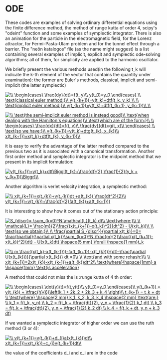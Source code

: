 # ODE
These codes are examples of solving ordinary differential equations using the finite difference method, the method of runge kutta of order 4, scipy's "odeint" function and some examples of symplectic integrator.
There is also an animation for the particle in the electromagnetic field, for the Lorenz attractor, for Fermi-Pasta-Ulam problem and for the tunnel effect through a barrier.
The "neōn katalogos" file (as the name might suggest) is a list containing several examples of implicit, explicit and symplectic ode-solving algorithms; all of them, for simplicity are applied to the harmonic oscillator.

We briefly present the various methods used(in the following t_k will indicate the k-th element of the vector that contains the quantity under examination): 
the former are Euler's methods, classical, implicit and semi-implicit (the latter symplectic)

<a href="https://www.codecogs.com/eqnedit.php?latex=\\&space;\begin{cases}&space;\frac{dy}{dt}=f(t,&space;y)\\&space;y(t_0)=y_0&space;\end{cases}&space;\\&space;\text{classical&space;euler&space;method:}\\&space;y(t_{k&plus;1})=y(t_k)&plus;dtf(t_k,&space;y_k)&space;\\&space;\\&space;\text{implicit&space;euler&space;method:}\\&space;y(t_{k&plus;1})=y(t_k)&plus;dtf(t_{k&plus;1},&space;y_{k&plus;1})\\&space;\\" target="_blank"><img src="https://latex.codecogs.com/gif.latex?\\&space;\begin{cases}&space;\frac{dy}{dt}=f(t,&space;y)\\&space;y(t_0)=y_0&space;\end{cases}&space;\\&space;\text{classical&space;euler&space;method:}\\&space;y(t_{k&plus;1})=y(t_k)&plus;dtf(t_k,&space;y_k)&space;\\&space;\\&space;\text{implicit&space;euler&space;method:}\\&space;y(t_{k&plus;1})=y(t_k)&plus;dtf(t_{k&plus;1},&space;y_{k&plus;1})\\&space;\\" title="\\ \begin{cases} \frac{dy}{dt}=f(t, y)\\ y(t_0)=y_0 \end{cases} \\ \text{classical euler method:}\\ y(t_{k+1})=y(t_k)+dtf(t_k, y_k) \\ \\ \text{implicit euler method:}\\ y(t_{k+1})=y(t_k)+dtf(t_{k+1}, y_{k+1})\\ \\" /></a>


<a href="https://www.codecogs.com/eqnedit.php?latex=\\&space;\text{the&space;semi-implicit&space;euler&space;method&space;is&space;instead&space;good}\\&space;\text{when&space;dealing&space;with&space;the&space;Hamilton's&space;equations}\\&space;\text{which&space;are&space;of&space;the&space;form:}\\&space;\\&space;\begin{cases}&space;\frac{dx}{dt}=f(t,&space;v)\\&space;\frac{dv}{dt}=g(t,&space;x)\\&space;\end{cases}&space;\\&space;\text{so&space;we&space;have:}\\&space;v(t_{k&plus;1})=v(t_k)&plus;dtg(t_{k},&space;x_{k})\\&space;x(t_{k&plus;1})=x(t_k)&plus;dtf(t_{k},&space;v_{k&plus;1})\\" target="_blank"><img src="https://latex.codecogs.com/gif.latex?\\&space;\text{the&space;semi-implicit&space;euler&space;method&space;is&space;instead&space;good}\\&space;\text{when&space;dealing&space;with&space;the&space;Hamilton's&space;equations}\\&space;\text{which&space;are&space;of&space;the&space;form:}\\&space;\\&space;\begin{cases}&space;\frac{dx}{dt}=f(t,&space;v)\\&space;\frac{dv}{dt}=g(t,&space;x)\\&space;\end{cases}&space;\\&space;\text{so&space;we&space;have:}\\&space;v(t_{k&plus;1})=v(t_k)&plus;dtg(t_{k},&space;x_{k})\\&space;x(t_{k&plus;1})=x(t_k)&plus;dtf(t_{k},&space;v_{k&plus;1})\\" title="\\ \text{the semi-implicit euler method is instead good}\\ \text{when dealing with the Hamilton's equations}\\ \text{which are of the form:}\\ \\ \begin{cases} \frac{dx}{dt}=f(t, v)\\ \frac{dv}{dt}=g(t, x)\\ \end{cases} \\ \text{so we have:}\\ v(t_{k+1})=v(t_k)+dtg(t_{k}, x_{k})\\ x(t_{k+1})=x(t_k)+dtf(t_{k}, v_{k+1})\\" /></a>


it is easy to verify the advantage of the latter method compared to the previous two as it is associated with a canonical transformation.
Another first order method and symplectic integrator is the midpoint method that we present in its implicit formulation:


<a href="https://www.codecogs.com/eqnedit.php?latex=y(t_{k&plus;1})=y(t_k)&plus;dtf\Biggl(t_{k}&plus;\frac{dt}{2},\frac{1}{2}(y_k&space;&plus;&space;y_{k&plus;1})\Biggr)\\" target="_blank"><img src="https://latex.codecogs.com/gif.latex?y(t_{k&plus;1})=y(t_k)&plus;dtf\Biggl(t_{k}&plus;\frac{dt}{2},\frac{1}{2}(y_k&space;&plus;&space;y_{k&plus;1})\Biggr)\\" title="y(t_{k+1})=y(t_k)+dtf\Biggl(t_{k}+\frac{dt}{2},\frac{1}{2}(y_k + y_{k+1})\Biggr)\\" /></a>


Another algorithm is verlet velocity integration, a symplectic method:


<a href="https://www.codecogs.com/eqnedit.php?latex=\\&space;x(t_{k&plus;1})=x(t_{k})&plus;v(t_{k})dt&space;&plus;a(t_{k})&space;\frac{dt^2}{2}\\&space;v(t_{k&plus;1})=v(t_{k})&plus;\frac{dt}{2}(a(t_{k})&plus;a(t_{k&plus;1}))" target="_blank"><img src="https://latex.codecogs.com/gif.latex?\\&space;x(t_{k&plus;1})=x(t_{k})&plus;v(t_{k})dt&space;&plus;a(t_{k})&space;\frac{dt^2}{2}\\&space;v(t_{k&plus;1})=v(t_{k})&plus;\frac{dt}{2}(a(t_{k})&plus;a(t_{k&plus;1}))" title="\\ x(t_{k+1})=x(t_{k})+v(t_{k})dt +a(t_{k}) \frac{dt^2}{2}\\ v(t_{k+1})=v(t_{k})+\frac{dt}{2}(a(t_{k})+a(t_{k+1}))" /></a>


It is interesting to show how it comes out of the stationary action principle:

<a href="https://www.codecogs.com/eqnedit.php?latex=S_{discr}=&space;\sum_{k=0}^N&space;\mathcal{L}(t_k)&space;dt\\&space;\text{where:}\\&space;\\&space;\mathcal{L}=&space;\frac{m}{2}\frac{(x(t_{k&plus;1})-x(t_k))^2}{dt^2}&space;-&space;U(x(t_k))\\&space;\\&space;\text{so&space;we&space;obtain:}\\&space;\\&space;\frac{\partial&space;S_{discr}}{\partial&space;x(t_k)}=0=&space;\frac{\partial}{\partial&space;x(t_k)}\sum_{k=0}^N&space;\frac{m}{2}\frac{(x(t_{k&plus;1})-x(t_k))^2}{dt}&space;-&space;U(x(t_k)dt)&space;\hspace{5&space;mm}&space;\forall&space;\hspace{1&space;mm}t_k" target="_blank"><img src="https://latex.codecogs.com/gif.latex?S_{discr}=&space;\sum_{k=0}^N&space;\mathcal{L}(t_k)&space;dt\\&space;\text{where:}\\&space;\\&space;\mathcal{L}=&space;\frac{m}{2}\frac{(x(t_{k&plus;1})-x(t_k))^2}{dt^2}&space;-&space;U(x(t_k))\\&space;\\&space;\text{so&space;we&space;obtain:}\\&space;\\&space;\frac{\partial&space;S_{discr}}{\partial&space;x(t_k)}=0=&space;\frac{\partial}{\partial&space;x(t_k)}\sum_{k=0}^N&space;\frac{m}{2}\frac{(x(t_{k&plus;1})-x(t_k))^2}{dt}&space;-&space;U(x(t_k)dt)&space;\hspace{5&space;mm}&space;\forall&space;\hspace{1&space;mm}t_k" title="S_{discr}= \sum_{k=0}^N \mathcal{L}(t_k) dt\\ \text{where:}\\ \\ \mathcal{L}= \frac{m}{2}\frac{(x(t_{k+1})-x(t_k))^2}{dt^2} - U(x(t_k))\\ \\ \text{so we obtain:}\\ \\ \frac{\partial S_{discr}}{\partial x(t_k)}=0= \frac{\partial}{\partial x(t_k)}\sum_{k=0}^N \frac{m}{2}\frac{(x(t_{k+1})-x(t_k))^2}{dt} - U(x(t_k)dt) \hspace{5 mm} \forall \hspace{1 mm}t_k" /></a>


<a href="https://www.codecogs.com/eqnedit.php?latex=\\&space;m&space;\frac{(x(t_k)-x(t_{k-1}))-(x(t_{k&plus;1})-x(t_{k}))}{dt}-\frac{\partial&space;U(x(t_{k}))}{\partial&space;x(t_{k})}&space;dt&space;=0\\&space;\\&space;\text{and&space;with&space;some&space;rehash:}\\&space;\\&space;x(t_{k&plus;1})=2x(t_{k})-x(t_{k-1})&plus;a(t_{k})dt^2\\&space;\text{where}\hspace{1mm}&space;a(t_{k})&space;\hspace{1mm}&space;\text{is&space;acceleration}" target="_blank"><img src="https://latex.codecogs.com/gif.latex?\\&space;m&space;\frac{(x(t_k)-x(t_{k-1}))-(x(t_{k&plus;1})-x(t_{k}))}{dt}-\frac{\partial&space;U(x(t_{k}))}{\partial&space;x(t_{k})}&space;dt&space;=0\\&space;\\&space;\text{and&space;with&space;some&space;rehash:}\\&space;\\&space;x(t_{k&plus;1})=2x(t_{k})-x(t_{k-1})&plus;a(t_{k})dt^2\\&space;\text{where}\hspace{1mm}&space;a(t_{k})&space;\hspace{1mm}&space;\text{is&space;acceleration}" title="\\ m \frac{(x(t_k)-x(t_{k-1}))-(x(t_{k+1})-x(t_{k}))}{dt}-\frac{\partial U(x(t_{k}))}{\partial x(t_{k})} dt =0\\ \\ \text{and with some rehash:}\\ \\ x(t_{k+1})=2x(t_{k})-x(t_{k-1})+a(t_{k})dt^2\\ \text{where}\hspace{1mm} a \hspace{1mm} \text{is acceleration}" /></a>


A method that could not miss the is :runge kutta of 4 th order:


<a href="https://www.codecogs.com/eqnedit.php?latex=\\&space;\begin{cases}&space;\dot{y}(t)=f(t,y(t))\\&space;y(t_0)=y_0&space;\end{cases}\\&space;y(t_{k&plus;1})&space;=&space;y(t_{k})&space;&plus;&space;\tfrac{h}{6}\left(k_1&space;&plus;&space;2k_2&space;&plus;&space;2k_3&space;&plus;&space;k_4&space;\right)\\&space;t_{k&plus;1}&space;=&space;t_k&space;&plus;&space;dt&space;\\&space;\text{where}&space;\hspace{2&space;mm}&space;k_1,&space;k_2,&space;k_3,&space;k_4&space;\hspace{2&space;mm}&space;\text{are:}&space;\\&space;k_1&space;=&space;f(t_k,&space;y_n)&space;\\&space;k_2&space;=&space;f(t_k&space;&plus;&space;\tfrac{dt}{2},&space;y_n&space;&plus;&space;\tfrac{1}{2}&space;k_1&space;dt)&space;\\&space;k_3&space;=&space;f(t_k&space;&plus;&space;\tfrac{dt}{2},&space;y_n&space;&plus;&space;\tfrac{1}{2}&space;k_2&space;dt)&space;\\&space;k_4&space;=&space;f(t_k&space;&plus;&space;dt,&space;y_n&space;&plus;&space;k_3&space;dt)" target="_blank"><img src="https://latex.codecogs.com/gif.latex?\\&space;\begin{cases}&space;\dot{y}(t)=f(t,y(t))\\&space;y(t_0)=y_0&space;\end{cases}\\&space;y(t_{k&plus;1})&space;=&space;y(t_{k})&space;&plus;&space;\tfrac{h}{6}\left(k_1&space;&plus;&space;2k_2&space;&plus;&space;2k_3&space;&plus;&space;k_4&space;\right)\\&space;t_{k&plus;1}&space;=&space;t_k&space;&plus;&space;dt&space;\\&space;\text{where}&space;\hspace{2&space;mm}&space;k_1,&space;k_2,&space;k_3,&space;k_4&space;\hspace{2&space;mm}&space;\text{are:}&space;\\&space;k_1&space;=&space;f(t_k,&space;y_n)&space;\\&space;k_2&space;=&space;f(t_k&space;&plus;&space;\tfrac{dt}{2},&space;y_n&space;&plus;&space;\tfrac{1}{2}&space;k_1&space;dt)&space;\\&space;k_3&space;=&space;f(t_k&space;&plus;&space;\tfrac{dt}{2},&space;y_n&space;&plus;&space;\tfrac{1}{2}&space;k_2&space;dt)&space;\\&space;k_4&space;=&space;f(t_k&space;&plus;&space;dt,&space;y_n&space;&plus;&space;k_3&space;dt)" title="\\ \begin{cases} \dot{y}(t)=f(t,y(t))\\ y(t_0)=y_0 \end{cases}\\ y(t_{k+1}) = y(t_{k}) + \tfrac{h}{6}\left(k_1 + 2k_2 + 2k_3 + k_4 \right)\\ t_{k+1} = t_k + dt \\ \text{where} \hspace{2 mm} k_1, k_2, k_3, k_4 \hspace{2 mm} \text{are:} \\ k_1 = f(t_k, y_n) \\ k_2 = f(t_k + \tfrac{dt}{2}, y_n + \tfrac{1}{2} k_1 dt) \\ k_3 = f(t_k + \tfrac{dt}{2}, y_n + \tfrac{1}{2} k_2 dt) \\ k_4 = f(t_k + dt, y_n + k_3 dt)" /></a>
 


If we wanted a symplectic integrator of higher order we can use the ruth method (3 or 4):

<a href="https://www.codecogs.com/eqnedit.php?latex=\\&space;v(t_{k&plus;1})=v(t_{k})&plus;d_{i}a(x(t_{k}))dt\\&space;x(t_{k&plus;1})=x(t_{k})&plus;c_{i}v(t_{k&plus;1})dt\\" target="_blank"><img src="https://latex.codecogs.com/gif.latex?\\&space;v(t_{k&plus;1})=v(t_{k})&plus;d_{i}a(x(t_{k}))dt\\&space;x(t_{k&plus;1})=x(t_{k})&plus;c_{i}v(t_{k&plus;1})dt\\" title="\\ v(t_{k+1})=v(t_{k})+d_{i}a(x(t_{k}))dt\\ x(t_{k+1})=x(t_{k})+c_{i}v(t_{k+1})dt\\" /></a>

the value of the coefficients d_i and c_i are in the code



